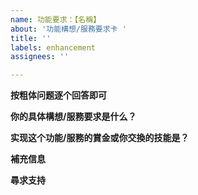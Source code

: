 ```yaml
---
name: 功能要求：【名稱】
about: '功能構想/服務要求卡 '
title: ''
labels: enhancement
assignees: ''

---
```


**按粗体问题逐个回答即可**


**你的具体構想/服務要求是什么？**
<!-- 在下面回答，並清晰準確描述这个功能的作用。-->


**实现这个功能/服務的賞金或你交換的技能是？**
<!-- 在下面回答金额或你所提供的技能。 -->


**補充信息**
<!-- 如果有任何需要補充的信息，请在下面填寫，比如參考资料或类似功能。 -->


**尋求支持**
<!-- 只要有一百个大姆指react，就可以成为高優先项目，在这裡呼叫一下支持 -->
